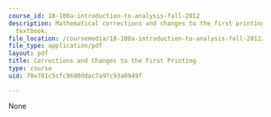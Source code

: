 ```yaml
---
course_id: 18-100a-introduction-to-analysis-fall-2012
description: Mathematical corrections and changes to the first printing of the course
  textbook.
file_location: /coursemedia/18-100a-introduction-to-analysis-fall-2012/78e781c5cfc9690ddac7a97c93a0949f_MIT18_100AF12_Co1stprint.pdf
file_type: application/pdf
layout: pdf
title: Corrections and Changes to the First Printing
type: course
uid: 78e781c5cfc9690ddac7a97c93a0949f

---
```

None